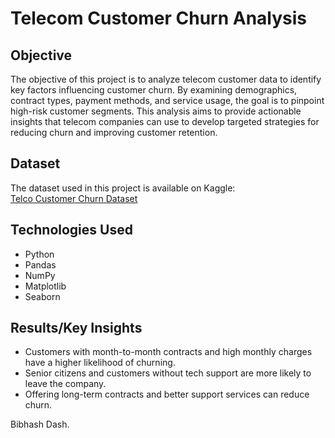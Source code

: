 # Telecom Customer Churn Analysis

## Objective
The objective of this project is to analyze telecom customer data to identify key factors influencing customer churn. By examining demographics, contract types, payment methods, and service usage, the goal is to pinpoint high-risk customer segments. This analysis aims to provide actionable insights that telecom companies can use to develop targeted strategies for reducing churn and improving customer retention.

## Dataset
The dataset used in this project is available on Kaggle:  
[Telco Customer Churn Dataset](https://www.kaggle.com/datasets/blastchar/telco-customer-churn)

## Technologies Used
- Python
- Pandas
- NumPy
- Matplotlib
- Seaborn

## Results/Key Insights
- Customers with month-to-month contracts and high monthly charges have a higher likelihood of churning.
- Senior citizens and customers without tech support are more likely to leave the company.
- Offering long-term contracts and better support services can reduce churn.




Bibhash Dash.

